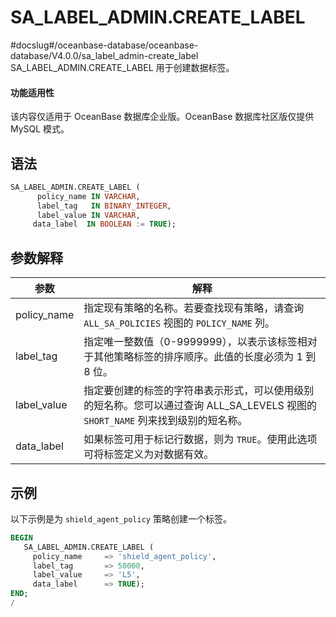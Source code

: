 SA_LABEL_ADMIN.CREATE_LABEL 
================================================
#docslug#/oceanbase-database/oceanbase-database/V4.0.0/sa_label_admin-create_label
SA_LABEL_ADMIN.CREATE_LABEL 用于创建数据标签。

  <main id="notice" >
    <h4>功能适用性</h4>
    <p>该内容仅适用于 OceanBase 数据库企业版。OceanBase 数据库社区版仅提供 MySQL 模式。</p>
  </main>

语法 
-----------

```sql
SA_LABEL_ADMIN.CREATE_LABEL (
      policy_name IN VARCHAR,
      label_tag   IN BINARY_INTEGER,
      label_value IN VARCHAR,
     data_label  IN BOOLEAN := TRUE);
```



参数解释 
-------------



|   **参数**    |                                     **解释**                                     |
|-------------|--------------------------------------------------------------------------------|
| policy_name | 指定现有策略的名称。若要查找现有策略，请查询 `ALL_SA_POLICIES` 视图的 `POLICY_NAME` 列。                    |
| label_tag   | 指定唯一整数值（0-9999999），以表示该标签相对于其他策略标签的排序顺序。此值的长度必须为 1 到 8 位。                      |
| label_value | 指定要创建的标签的字符串表示形式，可以使用级别的短名称。您可以通过查询 ALL_SA_LEVELS 视图的 `SHORT_NAME` 列来找到级别的短名称。 |
| data_label  | 如果标签可用于标记行数据，则为 `TRUE`。使用此选项可将标签定义为对数据有效。                                        |



示例 
-----------

以下示例是为 `shield_agent_policy` 策略创建一个标签。

```sql
BEGIN
   SA_LABEL_ADMIN.CREATE_LABEL (
     policy_name     => 'shield_agent_policy',
     label_tag       => 50000,
     label_value     => 'L5',
     data_label      => TRUE);
END;
/
```



